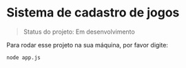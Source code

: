 # Sistema de cadastro de jogos

> Status do projeto: Em desenvolvimento

Para rodar esse projeto na sua máquina, por favor digite:

``` 
node app.js
```
